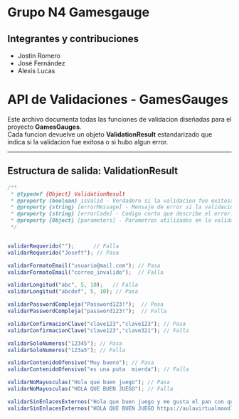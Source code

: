 # Grupo N4 Gamesgauge

## Integrantes y contribuciones
- Jostin Romero 
- José Fernández 
- Alexis Lucas 

# API de Validaciones - GamesGauges

Este archivo documenta todas las funciones de validacion diseñadas para el proyecto **GamesGauges**.  
Cada funcion devuelve un objeto **ValidationResult** estandarizado que indica si la validacion fue exitosa o si hubo algun error.

---

## Estructura de salida: ValidationResult

```js
/**
 * @typedef {Object} ValidationResult
 * @property {boolean} isValid - Verdadero si la validacion fue exitosa.
 * @property {string} [errorMessage] - Mensaje de error si la validacion falla.
 * @property {string} [errorCode] - Codigo corto que describe el error.
 * @property {Object} [parameters] - Parametros utilizados en la validacion.
 */


validarRequerido("");      // Falla
validarRequerido("Joseft"); // Pasa

validarFormatoEmail("usuario@mail.com"); // Pasa
validarFormatoEmail("correo_invalido");  // Falla

validarLongitud("abc", 5, 10);   // Falla
validarLongitud("abcdef", 5, 10); // Pasa

validarPasswordCompleja("Password123!");  // Pasa
validarPasswordCompleja("password123!");  // Falla

validarConfirmacionClave("clave123","clave123"); // Pasa
validarConfirmacionClave("clave123","clave321"); // Falla

validarSoloNumeros("12345"); // Pasa
validarSoloNumeros("123a5"); // Falla

validarContenidoOfensivo("Muy bueno"); // Pasa
validarContenidoOfensivo("es una puta  mierda"); // Falla

validarNoMayusculas("Hola que buen juego"); // Pasa
validarNoMayusculas("HOLA QUE BUEN JUEGO"); // Falla

validarSinEnlacesExternos("Hola que buen juego y me gusta el pan con queso "); // Pasa
validarSinEnlacesExternos("HOLA QUE BUEN JUEGO https://aulavirtualmoodle.uleam.edu.ec/mod/quiz/attempt.php?attempt=529616&cmid=172113&page=1 "); // Falla    